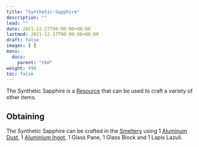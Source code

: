 ```yaml
---
title: "Synthetic-Sapphire"
description: ""
lead: ""
date: 2021-12-27T00:00:00+08:00
lastmod: 2021-12-27T00:00:00+08:00
draft: false
images: [ ]
menu:
  docs:
    parent: "tbd"
weight: 999
toc: false
---
```


The Synthetic Sapphire is a [Resource](/docs/slimefun/resources) that can be used to craft a variety of other items.

## Obtaining

The Synthetic Sapphire can be crafted in the [Smeltery](/docs/slimefun/smeltery) using 1 [Aluminum Dust](/docs/slimefun/dusts), 1 [Aluminium Ingot](/docs/slimefun/ingots), 1 Glass Pane, 1 Glass Block and 1 Lapis Lazuli.
